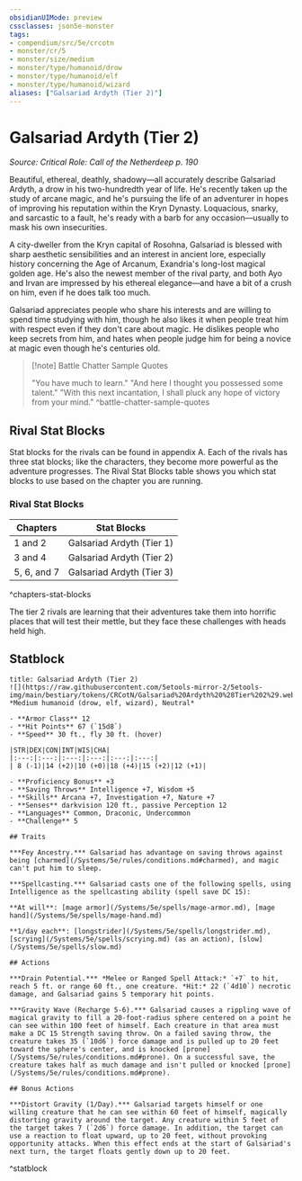 ```yaml
---
obsidianUIMode: preview
cssclasses: json5e-monster
tags:
- compendium/src/5e/crcotn
- monster/cr/5
- monster/size/medium
- monster/type/humanoid/drow
- monster/type/humanoid/elf
- monster/type/humanoid/wizard
aliases: ["Galsariad Ardyth (Tier 2)"]
---
```

# Galsariad Ardyth (Tier 2)
*Source: Critical Role: Call of the Netherdeep p. 190*  

Beautiful, ethereal, deathly, shadowy—all accurately describe Galsariad Ardyth, a drow in his two-hundredth year of life. He's recently taken up the study of arcane magic, and he's pursuing the life of an adventurer in hopes of improving his reputation within the Kryn Dynasty. Loquacious, snarky, and sarcastic to a fault, he's ready with a barb for any occasion—usually to mask his own insecurities.

A city-dweller from the Kryn capital of Rosohna, Galsariad is blessed with sharp aesthetic sensibilities and an interest in ancient lore, especially history concerning the Age of Arcanum, Exandria's long-lost magical golden age. He's also the newest member of the rival party, and both Ayo and Irvan are impressed by his ethereal elegance—and have a bit of a crush on him, even if he does talk too much.

Galsariad appreciates people who share his interests and are willing to spend time studying with him, though he also likes it when people treat him with respect even if they don't care about magic. He dislikes people who keep secrets from him, and hates when people judge him for being a novice at magic even though he's centuries old.

> [!note] Battle Chatter Sample Quotes
> 
> "You have much to learn." "And here I thought you possessed some talent." "With this next incantation, I shall pluck any hope of victory from your mind."
^battle-chatter-sample-quotes

## Rival Stat Blocks

Stat blocks for the rivals can be found in appendix A. Each of the rivals has three stat blocks; like the characters, they become more powerful as the adventure progresses. The Rival Stat Blocks table shows you which stat blocks to use based on the chapter you are running.

### Rival Stat Blocks

| Chapters | Stat Blocks |
|----------|-------------|
| 1 and 2 | Galsariad Ardyth (Tier 1) |
| 3 and 4 | Galsariad Ardyth (Tier 2) |
| 5, 6, and 7 | Galsariad Ardyth (Tier 3) |
^chapters-stat-blocks

The tier 2 rivals are learning that their adventures take them into horrific places that will test their mettle, but they face these challenges with heads held high.

## Statblock

```ad-statblock
title: Galsariad Ardyth (Tier 2)
![](https://raw.githubusercontent.com/5etools-mirror-2/5etools-img/main/bestiary/tokens/CRCotN/Galsariad%20Ardyth%20%28Tier%202%29.webp#token)
*Medium humanoid (drow, elf, wizard), Neutral*

- **Armor Class** 12
- **Hit Points** 67 (`15d8`)
- **Speed** 30 ft., fly 30 ft. (hover)

|STR|DEX|CON|INT|WIS|CHA|
|:---:|:---:|:---:|:---:|:---:|:---:|
| 8 (-1)|14 (+2)|10 (+0)|18 (+4)|15 (+2)|12 (+1)|

- **Proficiency Bonus** +3
- **Saving Throws** Intelligence +7, Wisdom +5
- **Skills** Arcana +7, Investigation +7, Nature +7
- **Senses** darkvision 120 ft., passive Perception 12
- **Languages** Common, Draconic, Undercommon
- **Challenge** 5

## Traits

***Fey Ancestry.*** Galsariad has advantage on saving throws against being [charmed](/Systems/5e/rules/conditions.md#charmed), and magic can't put him to sleep.

***Spellcasting.*** Galsariad casts one of the following spells, using Intelligence as the spellcasting ability (spell save DC 15):

**At will**: [mage armor](/Systems/5e/spells/mage-armor.md), [mage hand](/Systems/5e/spells/mage-hand.md)

**1/day each**: [longstrider](/Systems/5e/spells/longstrider.md), [scrying](/Systems/5e/spells/scrying.md) (as an action), [slow](/Systems/5e/spells/slow.md)

## Actions

***Drain Potential.*** *Melee or Ranged Spell Attack:* `+7` to hit, reach 5 ft. or range 60 ft., one creature. *Hit:* 22 (`4d10`) necrotic damage, and Galsariad gains 5 temporary hit points.

***Gravity Wave (Recharge 5-6).*** Galsariad causes a rippling wave of magical gravity to fill a 20-foot-radius sphere centered on a point he can see within 100 feet of himself. Each creature in that area must make a DC 15 Strength saving throw. On a failed saving throw, the creature takes 35 (`10d6`) force damage and is pulled up to 20 feet toward the sphere's center, and is knocked [prone](/Systems/5e/rules/conditions.md#prone). On a successful save, the creature takes half as much damage and isn't pulled or knocked [prone](/Systems/5e/rules/conditions.md#prone).

## Bonus Actions

***Distort Gravity (1/Day).*** Galsariad targets himself or one willing creature that he can see within 60 feet of himself, magically distorting gravity around the target. Any creature within 5 feet of the target takes 7 (`2d6`) force damage. In addition, the target can use a reaction to float upward, up to 20 feet, without provoking opportunity attacks. When this effect ends at the start of Galsariad's next turn, the target floats gently down up to 20 feet.
```
^statblock
